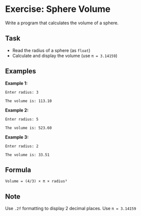 # Exercise: Sphere Volume

Write a program that calculates the volume of a sphere.

## Task

- Read the radius of a sphere (as `float`)
- Calculate and display the volume (use `π = 3.14159`)

## Examples

**Example 1:**

```
Enter radius: 3
```

```
The volume is: 113.10
```

**Example 2:**

```
Enter radius: 5
```

```
The volume is: 523.60
```

**Example 3:**

```
Enter radius: 2
```

```
The volume is: 33.51
```

## Formula

`Volume = (4/3) × π × radius³`

## Note

Use `.2f` formatting to display 2 decimal places. Use `π = 3.14159`
